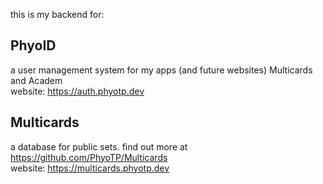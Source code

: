 this is my backend for:
## PhyoID
a user management system for my apps (and future websites) Multicards and Academ<br>
website: https://auth.phyotp.dev
## Multicards
a database for public sets. find out more at https://github.com/PhyoTP/Multicards<br>
website: https://multicards.phyotp.dev
